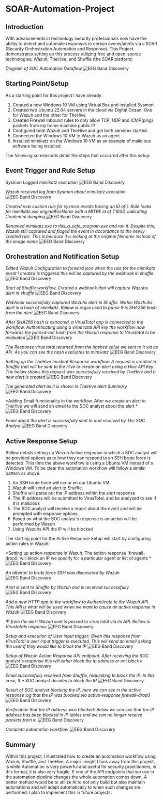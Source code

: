 # SOAR-Automation-Project
## Introduction

With advancements in technology security professionals now have the ability to detect and automate responses to certain events/alerts via a SOAR (Security Orchestration Automation and Response). This Project demonstrates setting up this process utilizing free and open-source technologies; Wazuh, TheHive, and Shuffle (the SOAR platform)


<!---![alt text](https://github.com/TrayJames/SOAR-Automation-Project/blob/main/assets/1SOC_Automation.png?raw=true) --->

*Diagram of SOC Automation Dataflow*
![EEG Band Discovery](/assets/1SOC_Automation.png)

## Starting Point/Setup
As a starting point for this project I have already:

1. Created a new Windows 10 VM using Virtual Box and installed Sysmon.
2. Created two Ubuntu 22.04 servers in the cloud via Digital Ocean. One for Wazuh and the other for TheHive
3. Created Firewall Inbound rules to only allow TCP, UDP and ICMP(ping) packets from my home machine public IP
4. Configured both Wazuh and TheHive and got both services started.
5. Connected the Windows 10 VM to Wazuh as an agent.
6. Installed mimikatz on the Windows 10 VM as an example of malicious software being installed.

The following screenshots detail the steps that occurred after this setup:

## Event Trigger and Rule Setup

*Sysmon Logged mimikatz execution*
![EEG Band Discovery](/assets/SysmonDetectedMimikatzInstall.png)

*Wazuh received log from Sysmon about mimikatz execution*
![EEG Band Discovery](/assets/MitreWazuhDetection.png)

*Created new custom rule for sysmon events having an ID of 1. Rule looks for mimikatz.exe originalFileName with a MITRE id of T1003, indicating Credential dumping* 
![EEG Band Discovery](/assets/CreatingWazuhCustomRules.png)

*Renamed mimikatz.exe to this_a_safe_program.exe and ran it. Despite this, Wazuh still captured and flaged the event in accordance to the newly created rule. This is because it is looking at the original filename instead of the image name* 
![EEG Band Discovery](/assets/NewRuleMimikatzCapture.png)

## Orchestration and Notification Setup
*Edited Wazuh Configuration to forward json when the rule for the mimikatz event I created is triggered this will be captured by the webhook in shuffle* 
![EEG Band Discovery](/assets/WazuhAutomationConfiguration.png)

*Start of Shuffle workflow. Created a webhook that will capture Wazuhs alert in shuffle*
![EEG Band Discovery](/assets/ShuffleWebhook.png)

*Webhook successfully captured Wazuhs alert in Shuffle. Within Wazhuhs alert is a hash of mimikatz. Bellow is regex used to parse this SHA256 hash from the alert*
![EEG Band Discovery](/assets/ParsedHashWithRegex.png)

*After SHA256 hash is extracted, a VirusTotal app is connected to the workflow. Authenticating using a virus total API key the workflow now forwards the parsed-out hash from the Wazuh response to Virustotal to be evaluated*
![EEG Band Discovery](/assets/AddVirusTotalToWorkflow.png)

*The Response virus total returned from the hashed value we sent to it via its API. As you can see the hash evaluates to mimikatz*
![EEG Band Discovery](/assets/ShuffleVirusTotalOutput.png)

*Setting up the TheHive Incident Response workflow: A request is created in Shuffle that will be sent to the Hive to create an alert using a Hive API Key. The below shows this request was successfully received by TheHive and a new alert is created*
  ![EEG Band Discovery](/assets/SetupHiveWorkflowAlertCreatedSuccessfully.png)

*The generated alert as it is shown in TheHive alert Summary*
  ![EEG Band Discovery](/assets/TheHiveAlertSummary.png)

*Adding Email functionality in the workflow. After we create an alert in TheHive we will send an email to the SOC analyst about the alert *
  ![EEG Band Discovery](/assets/WorkFlowEmailSentSetup.png)

*Email about the alert is successfully sent to and received by The SOC Analyst*
  ![EEG Band Discovery](/assets/EmailSuccessfullySentAndReceived.png)

## Active Response Setup

Bellow details setting up Wazuh Active response in which a SOC analyst will be provided options as to how they can respond to an SSH brute force is detected. This time the above workflow is using a Ubuntu VM instead of a Windows VM. To be clear the automation workflow will follow a similar pattern as above: 

1. An SSH brute force will occur on our Ubuntu VM.
2. Wazuh will send an alert to Shuffle.
3. Shuffle will parse out the IP address within the alert response
4. The IP address will be submitted to VirusTotal, and be analyzed to see if it is malicious
5. The SOC analyst will receive a report about the event and will be prompted with response options.
6. Based on what the SOC analyst's response is an action will be performed by Wazuh
7. Using Wazuhs API the IP will be blocked

The starting point for the Active Response Setup will start by configuring action rules in Wazuh:

*Setting up action-response in Wazuh; The action-response 'firewall-drop0' will block an IP we specify for a particular agent or list of agents *
  ![EEG Band Discovery](/assets/WazuhActiveResponseSetup.png)

*An attempt to brute force SSH was discovered by Wazuh*
  ![EEG Band Discovery](/assets/SSHBruteForce.png)


*Alert is sent to Shuffle by Wazuh and is received successfully*
  ![EEG Band Discovery](/assets/ShuffleCaptureSSHBruteForce.png)
  

*Add a new HTTP app to the workflow to Authenticate to the Wazuh API. This API is what will be used when we want to cause an active response in Wazuh*
  ![EEG Band Discovery](/assets/AuthenticateWazuhAPI.png)


*IP from the alert Wazuh sent is passed to virus total via its API. Bellow is Virustotals response*
  ![EEG Band Discovery](/assets/VirusTotalIPAnalysis.png)


*Setup and execution of User input trigger: Given this response from VirusTotal a user input trigger is executed. This will send an email asking the user if they would like to block the IP*
  ![EEG Band Discovery](/assets/UserInputConfiguration.png)


  *Setup of Wazuh Action Response API endpoint: After receiving the SOC analyst's response this will either block the ip address or not block it*
  ![EEG Band Discovery](/assets/WazuhConfiguration.png)

  

*Email successfully received from Shuffle, requesting to block the IP. In this case, the SOC analyst decides to block the IP*
  ![EEG Band Discovery](/assets/BlockIPEmailReceived.png)


*Result of SOC analyst blocking the IP, here we can see in the active response log that the IP was blocked via active-response firewall-drop0*
  ![EEG Band Discovery](/assets/ActiveResponseLog.png)


*Verification that the IP address was blocked: Below we can see that the IP address has been blocked in IP tables and we can no longer receive packets from it.*
  ![EEG Band Discovery](/assets/IPSuccessfullyBlocked.png)

  
*Complete automation workflow*
  ![EEG Band Discovery](/assets/TotalWorkflow.png)

  ## Summary
  Within this project, I illustrated how to create an automation workflow using Wazuh, Shuffle, and TheHive. A major insight I took away from this project, is while Automation is very powerful and useful for security practitioners, in this format, it is also very fragile. If one of the API endpoints that we use in the automation pipeline changes the whole automation comes down. A better method would be to utilize AI to not only build but also maintain automations and will adapt automatically to when such changes are performed. I plan to implement this in future projects.
  

